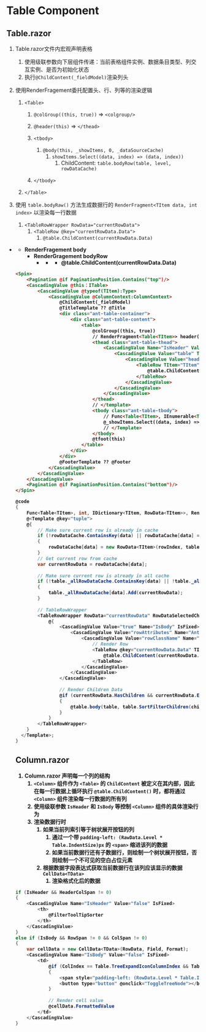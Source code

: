 # Table Component

## Table.razor

1. Table.razor文件内宏观声明表格
   1. 使用级联参数向下层组件传递：当前表格组件实例、数据条目类型、列交互实例、是否为初始化状态
   2. 执行`@ChildContent(_fieldModel)`渲染列头
2. 使用RenderFragement委托配置头、行、列等的渲染逻辑
   1. `<Table>`
      1. `@colGroup((this, true))` => `<colgroup/>`
      2. `@header(this)` => `</thead>` 
      3. `<tbody>`
         1. `@body(this, _showItems, 0, _dataSourceCache)`
            1. `showItems.Select((data, index) => (data, index))`
               1. ChildContent: `table.bodyRow(table, level, rowDataCache)`
         
      4. `</tbody>`

   2. `</Table>`

3. 使用 `table.bodyRaw()` 方法生成数据行的 `RenderFragment<TItem data, int index>` 以渲染每一行数据
   1. `<TableRowWrapper RowData="currentRowData">`
      1. `<TableRow @key="currentRowData.Data">`
         1. `@table.ChildContent(currentRowData.Data)`


- **<Table>**
  - RenderFragement **body**
    - RenderGragement **bodyRow**
      - **<TableRowWrapper>**
        - **<TableRow>**
          - **@table.ChildContent(currentRowData.Data)**


```html
<Spin>
    <Pagination @if PaginationPosition.Contains("top")/>
    <CascadingValue @this：ITable>
        <CascadingValue @typeof(TItem):Type>
            <CascadingValue @ColumnContext:ColumnContext>
                @ChildContent(_fieldModel)
                @TitleTemplate ?? @Title
                <div class="ant-table-container">
                    <div class="ant-table-content">
                        <table>
                            @colGroup((this, true))
                            // RenderFragment<Table<TItem>> header(this) = table => @<template>
                            <thead class="ant-table-thead">
                                <CascadingValue Name="IsHeader" Value="true" IsFixed>
                                    <CascadingValue Value="table" TValue="ITable" Name="AntDesign.TableRow.Table">
                                        <CascadingValue Value="headerRowAttributes" Name="AntDesign.TableRow.RowAttributes">
                                            <TableRow TItem="TItem">
                                                @table.ChildContent(_fieldModel)
                                            </TableRow>
                                        </CascadingValue>
                                    </CascadingValue>
                                </CascadingValue>
                            </thead>
                            // </template>
                            <tbody class="ant-table-tbody">
                                // Func<Table<TItem>, IEnumerable<TItem>, int, Dictionary<TItem, RowData<TItem>>, RenderFragment> body(this, _showItems, 0, _dataSourceCache) = (table, showItems, level, rowDataCache) => @<Template>
                                @_showItems.Select((data, index) => (data, index)).ForEach(tuple => table.bodyRow(table, level, rowDataCache).Invoke(data, index))
                                // </Template>
                            </tbody>
                            @tfoot(this)
                        </table>
                    </div>
                </div>
                @FooterTemplate ?? @Footer
            </CascadingValue>
        </CascadingValue>
    </CascadingValue>
    <Pagination @if PaginationPosition.Contains("bottom")/>
</Spin>
```

```csharp
@code
{
    Func<Table<TItem>, int, IDictionary<TItem, RowData<TItem>>, RenderFragment<(TItem data, int index)>> bodyRow = table, level, rowDataCache) => tuple =>
    @<Template @key="tuple">
    @{
        // Make sure current row is already in cache
        if (!rowDataCache.ContainsKey(data) || rowDataCache[data] == null)
        {
            rowDataCache[data] = new RowData<TItem>(rowIndex, table.PageIndex, data);
        }
        // Get current row from cache
        var currentRowData = rowDataCache[data];
  
        // Make sure current row is already in all cache
        if (!table._allRowDataCache.ContainsKey(data) || !table._allRowDataCache[data].Contains(currentRowData))
        {
            table._allRowDataCache[data].Add(currentRowData);
        }
  
        // TableRowWrapper
        <TableRowWrapper RowData="currentRowData" RowDataSelectedChanged="table.RowDataSelectedChanged">
            @{
                <CascadingValue Value="true" Name="IsBody" IsFixed>
                    <CascadingValue Value="rowAttributes" Name="AntDesign.TableRow.RowAttributes">
                        <CascadingValue Value="rowClassName" Name="AntDesign.TableRow.RowClassName">
                            // Render Row
                            <TableRow @key="currentRowData.Data" TItem="TItem">
                                @table.ChildContent(currentRowData.Data)
                            </TableRow>
                        </CascadingValue>
                    </CascadingValue>
                </CascadingValue>
 
                // Render Children Data
                @if (currentRowData.HasChildren && currentRowData.Expanded)
                {
                    @table.body(table, table.SortFilterChildren(childrenData), currentRowData.Level + 1, childrenRowDataCache);
                }
            }
        </TableRowWrapper>
    }
  </Template>;
}
```

## Column.razor

1. Column.razor 声明每一个列的结构
   1. `<Column>` 组件作为 `<Table>` 的 `ChildContent` 被定义在其内部，因此在每一行数据上循环执行 `@table.ChildContent()` 时，都将通过 `<Column>` 组件渲染每一行数据的所有列
   2. 使用级联参数 `IsHeader` 和 `IsBody` 等控制 `<Column>` 组件的具体渲染行为
   3. 渲染数据行时
      1. 如果当前列索引等于树状展开按钮的列
         1. 通过一个带 `padding-left: (RawData.Level * Table.IndentSize)px` 的 `<span>` 缩进该列的数据
         2. 如果当前数据行还有子数据行，则绘制一个树状展开按钮，否则绘制一个不可见的空白占位元素
      2. 根据数据字段表达式获取当前数据行在该列应该显示的数据 `CellData<TData>`
         1. 渲染格式化后的数据

```csharp
if (IsHeader && HeaderColSpan != 0)
{
    <CascadingValue Name="IsHeader" Value="false" IsFixed>
        <th>
        	@FilterToolTipSorter
        </th>
    </CascadingValue>
}
else if (IsBody && RowSpan != 0 && ColSpan != 0)
{
    var cellData = new CellData<TData>(RowData, Field, Format);
    <CascadingValue Name="IsBody" Value="false" IsFixed>
        <td>
            @if (ColIndex == Table.TreeExpandIconColumnIndex && Table.TreeMode)
            {
                <span style="padding-left: (RowData.Level * Table.IndentSize);"></span>
                <button type="button" @onclick="ToggleTreeNode"></button>
            }
 
            // Render cell value
    		@cellData.FormattedValue
        </td>
    </CascadingValue>
}
```

